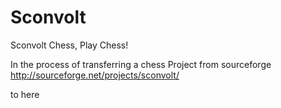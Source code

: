 # Sconvolt
Sconvolt Chess, Play Chess!


In the process of transferring a chess Project from sourceforge http://sourceforge.net/projects/sconvolt/

to here

